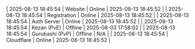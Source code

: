 | 2025-08-13 18:45:54 | Website | Online | 2025-08-13 18:45:52 |
| 2025-08-13 18:45:54 | Registration | Online | 2025-08-13 18:45:52 |
| 2025-08-13 18:45:54 | Auth Server | Online | 2025-08-13 18:45:52 |
| 2025-08-13 18:45:54 | Kezan (PvE) | Offline | 2025-08-03 17:58:02 |
| 2025-08-13 18:45:54 | Gurubashi (PvP) | Offline | N/A |
| 2025-08-13 18:45:54 | Cloudflare | Online | 2025-08-13 18:45:52 |
